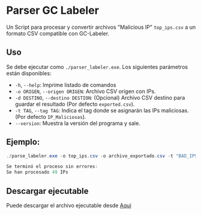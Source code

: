 # Parser GC Labeler
Un Script para procesar y convertir archivos "Malicious IP" `top_ips.csv` a un formato CSV compatible con GC-Labeler.

## Uso
Se debe ejecutar como `./parser_labeler.exe`. Los siguientes parámetros están disponibles:

- `-h`, `--help`: Imprime listado de comandos
- `-o ORIGEN`, `--origen ORIGEN`: Archivo CSV origen con IPs.
- `-d DESTINO`, `--destino DESTION`: (Opcional) Archivo CSV destino para guardar el resultado (Por defecto `exported.csv`).
- `-t TAG`, `--tag TAG`: Indica el tag donde se asignarán las IPs maliciosas. (Por defecto `IP_Maliciosas`).
- `--version`: Muestra la versión del programa y sale.

## Ejemplo:

```powershell
./parse_labeler.exe -o top_ips.csv -o archivo_exportado.csv -t "BAD_IPS"

Se terminó el proceso sin errores:
Se han procesado 49 IPs

```

## Descargar ejecutable

Puede descargar el archivo ejecutable desde <a href="./parser_labeler.exe" download>Aquí</a>



